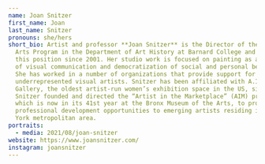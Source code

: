 ```yaml
---
name: Joan Snitzer
first_name: Joan
last_name: Snitzer
pronouns: she/hers
short_bio: Artist and professor **Joan Snitzer** is the Director of the Visual
  Arts Program in the Department of Art History at Barnard College and has held
  this position since 2001. Her studio work is focused on painting as a method
  of visual communication and democratization of social and personal beliefs.
  She has worked in a number of organizations that provide support for women and
  underrepresented visual artists. Snitzer has been affiliated with A.I.R
  Gallery, the oldest artist-run women’s exhibition space in the US, since 1974.
  Snitzer founded and directed the “Artist in the Marketplace” (AIM) program,
  which is now in its 41st year at the Bronx Museum of the Arts, to provide
  professional development opportunities to emerging artists residing in the New
  York metropolitan area.
portraits:
  - media: 2021/08/joan-snitzer
website: https://www.joansnitzer.com/
instagram: joansnitzer
---
```

